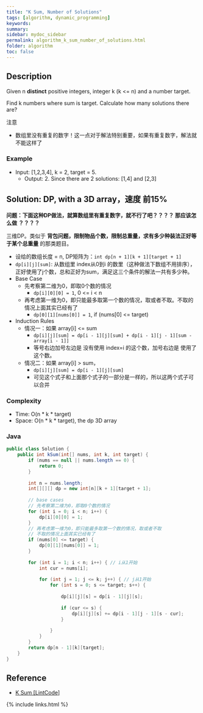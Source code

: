 ```yaml
---
title: "K Sum, Number of Solutions"
tags: [algorithm, dynamic_programming]
keywords:
summary:
sidebar: mydoc_sidebar
permalink: algorithm_k_sum_number_of_solutions.html
folder: algorithm
toc: false
---
```


## Description
Given n **distinct** positive integers, integer k (k <= n) and a number target.

Find k numbers where sum is target. Calculate how many solutions there are?

注意
* 数组里没有重复的数字！这一点对于解法特别重要，如果有重复数字，解法就不能这样了

### Example
* Input: [1,2,3,4], k = 2, target = 5.
  * Output: 2. Since there are 2 solutions: [1,4] and [2,3]

## Solution: DP, with a 3D array，速度 前15%

**问题：下面这种DP做法，就算数组里有重复数字，就不行了吧？？？？ 那应该怎么做 ？？？？**

三维DP。类似于 **背包问题，限制物品个数，限制总重量，求有多少种装法正好等于某个总重量** 的那类题目。
* 设给的数组长度 = n, DP矩阵为：`int dp[n + 1][k + 1][target + 1]`
* `dp[i][j][sum]`: 从数组里 index从0到i 的数里（这种做法下数组不用排序），正好使用了j个数，总和正好为sum，满足这三个条件的解法一共有多少种。
* Base Case
  * 先考察第二维为0，即取0个数的情况
    * `dp[i][0][0] = 1`, 0 <= i < n
  * 再考虑第一维为0，即只能最多取第一个数的情况，取或者不取。不取的情况上面其实已经有了
    * `dp[0][1][nums[0]] = 1`, if (nums[0] <= target)
* Induction Rules
  * 情况一：如果 array[i] <= sum
    * `dp[i][j][sum] = dp[i - 1][j][sum] + dp[i - 1][j - 1][sum - array[i - 1]]`
    * 等号右边加号左边是 没有使用 index=i 的这个数，加号右边是 使用了这个数。
  * 情况二：如果 array[i] > sum，
    * `dp[i][j][sum] = dp[i - 1][j][sum]`
    * 可见这个式子和上面那个式子的一部分是一样的，所以这两个式子可以合并

### Complexity
* Time: O(n * k * target)
* Space: O(n * k * target), the dp 3D array

### Java
```java
public class Solution {
    public int kSum(int[] nums, int k, int target) {
        if (nums == null || nums.length == 0) {
            return 0;
        }
        
        int n = nums.length;
        int[][][] dp = new int[n][k + 1][target + 1];
        
        // base cases
        // 先考察第二维为0，即取0个数的情况
        for (int i = 0; i < n; i++) {
            dp[i][0][0] = 1;
        }
        // 再考虑第一维为0，即只能最多取第一个数的情况，取或者不取
        // 不取的情况上面其实已经有了
        if (nums[0] <= target) {
            dp[0][1][nums[0]] = 1;
        }
        
        for (int i = 1; i < n; i++) { // i从1开始
            int cur = nums[i];
            
            for (int j = 1; j <= k; j++) { // j从1开始
                for (int s = 0; s <= target; s++) {
                    
                    dp[i][j][s] = dp[i - 1][j][s];
                    
                    if (cur <= s) {
                        dp[i][j][s] += dp[i - 1][j - 1][s - cur];
                    }
                    
                }
            }
        }
        return dp[n - 1][k][target];
    }
}
```

## Reference
* [K Sum [LintCode]](https://www.lintcode.com/problem/k-sum/description)

{% include links.html %}
